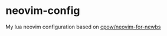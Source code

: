 # neovim-config

My lua neovim configuration based on [cpow/neovim-for-newbs](https://github.com/cpow/neovim-for-newbs)
